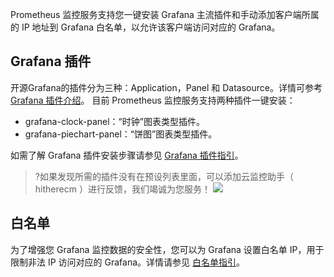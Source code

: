 Prometheus 监控服务支持您一键安装 Grafana 主流插件和手动添加客户端所属的 IP 地址到 Grafana 白名单，以允许该客户端访问对应的 Grafana。

## Grafana 插件

开源Grafana的插件分为三种：Application，Panel 和 Datasource。详情可参考 [Grafana 插件介绍](https://grafana.com/docs/grafana/latest/developers/plugins/)。
目前 Prometheus 监控服务支持两种插件一键安装：

- grafana-clock-panel：“时钟”图表类型插件。
- grafana-piechart-panel：“饼图”图表类型插件。

如需了解 Grafana 插件安装步骤请参见 [Grafana 插件指引](https://cloud.tencent.com/document/product/1416/56018)。


>?如果发现所需的插件没有在预设列表里面，可以添加云监控助手（ hitherecm ）进行反馈，我们竭诚为您服务！
>![](https://main.qcloudimg.com/raw/9c92d3b0e9a54f592f14e3792e41b66e.png)

## 白名单

为了增强您 Grafana 监控数据的安全性，您可以为 Grafana 设置白名单 IP，用于限制非法 IP 访问对应的 Grafana。详情请参见 [白名单指引](https://cloud.tencent.com/document/product/1416/56019)。







